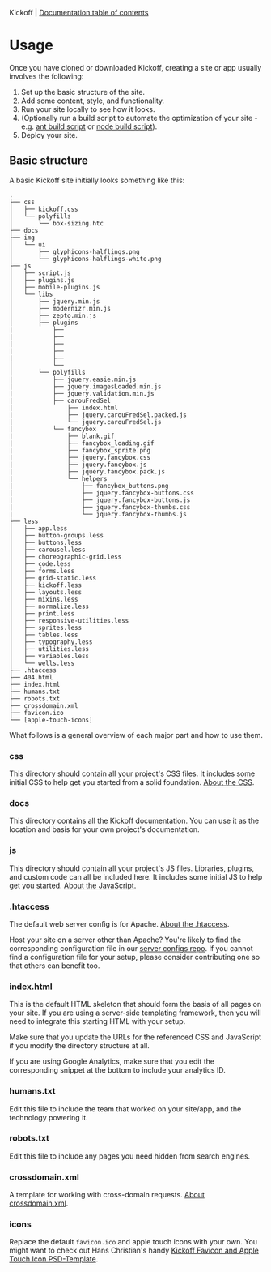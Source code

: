 Kickoff | [Documentation table of contents](docs/README.md)

# Usage

Once you have cloned or downloaded Kickoff, creating a site or app
usually involves the following:

1. Set up the basic structure of the site.
2. Add some content, style, and functionality.
3. Run your site locally to see how it looks.
4. (Optionally run a build script to automate the optimization of your site -
   e.g. [ant build script](https://github.com/h5bp/ant-build-script) or [node
   build script](https://github.com/h5bp/node-build-script)).
5. Deploy your site.


## Basic structure

A basic Kickoff site initially looks something like this:

```
.
├── css
│   ├── kickoff.css
│   └── polyfills
│       └── box-sizing.htc
├── docs
├── img
│   └── ui
│       ├── glyphicons-halflings.png
│       └── glyphicons-halflings-white.png
├── js
│   ├── script.js
│   ├── plugins.js
│   ├── mobile-plugins.js
│   └── libs
│       ├── jquery.min.js
│       ├── modernizr.min.js
│       ├── zepto.min.js
│       ├── plugins
|           ├──
|           ├──
|           ├──
|           ├──
|           ├──
│           └──
│       └── polyfills
|           ├── jquery.easie.min.js
|           ├── jquery.imagesLoaded.min.js
|           ├── jquery.validation.min.js
|           ├── carouFredSel
|               ├── index.html
|               ├── jquery.carouFredSel.packed.js
|               └── jquery.carouFredSel.js
|           └── fancybox
|               ├── blank.gif
|               ├── fancybox_loading.gif
|               ├── fancybox_sprite.png
|               ├── jquery.fancybox.css
|               ├── jquery.fancybox.js
|               ├── jquery.fancybox.pack.js
|               └── helpers
|                   ├── fancybox_buttons.png
|                   ├── jquery.fancybox-buttons.css
|                   ├── jquery.fancybox-buttons.js
|                   ├── jquery.fancybox-thumbs.css
|                   └── jquery.fancybox-thumbs.js
├── less
│   ├── app.less
│   ├── button-groups.less
│   ├── buttons.less
│   ├── carousel.less
│   ├── choreographic-grid.less
│   ├── code.less
│   ├── forms.less
│   ├── grid-static.less
│   ├── kickoff.less
│   ├── layouts.less
│   ├── mixins.less
│   ├── normalize.less
│   ├── print.less
│   ├── responsive-utilities.less
│   ├── sprites.less
│   ├── tables.less
│   ├── typography.less
│   ├── utilities.less
│   ├── variables.less
│   └── wells.less
├── .htaccess
├── 404.html
├── index.html
├── humans.txt
├── robots.txt
├── crossdomain.xml
├── favicon.ico
└── [apple-touch-icons]
```

What follows is a general overview of each major part and how to use them.

### css

This directory should contain all your project's CSS files. It includes some
initial CSS to help get you started from a solid foundation. [About the
CSS](docs/css.md).

### docs

This directory contains all the Kickoff documentation. You can use it
as the location and basis for your own project's documentation.

### js

This directory should contain all your project's JS files. Libraries, plugins,
and custom code can all be included here. It includes some initial JS to help
get you started. [About the JavaScript](docs/js.md).

### .htaccess

The default web server config is for Apache. [About the .htaccess](docs/htaccess.md).

Host your site on a server other than Apache? You're likely to find the
corresponding configuration file in our [server configs
repo](docs/https://github.com/h5bp/server-configs). If you cannot find a
configuration file for your setup, please consider contributing one so that
others can benefit too.

### index.html

This is the default HTML skeleton that should form the basis of all pages on
your site. If you are using a server-side templating framework, then you will
need to integrate this starting HTML with your setup.

Make sure that you update the URLs for the referenced CSS and JavaScript if you
modify the directory structure at all.

If you are using Google Analytics, make sure that you edit the corresponding
snippet at the bottom to include your analytics ID.

### humans.txt

Edit this file to include the team that worked on your site/app, and the
technology powering it.

### robots.txt

Edit this file to include any pages you need hidden from search engines.

### crossdomain.xml

A template for working with cross-domain requests. [About
crossdomain.xml](docs/crossdomain.md).

### icons

Replace the default `favicon.ico` and apple touch icons with your own. You
might want to check out Hans Christian's handy [Kickoff Favicon and
Apple Touch Icon
PSD-Template](docs/http://drublic.de/blog/html5-boilerplate-favicons-psd-template/).
